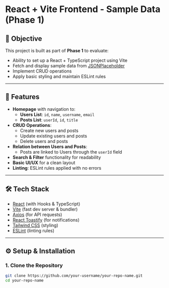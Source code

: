 # React + Vite Frontend - Sample Data (Phase 1)

## 📌 Objective
This project is built as part of **Phase 1** to evaluate:
- Ability to set up a React + TypeScript project using Vite
- Fetch and display sample data from [JSONPlaceholder](https://jsonplaceholder.typicode.com/)
- Implement CRUD operations
- Apply basic styling and maintain ESLint rules

---

## 🚀 Features
- **Homepage** with navigation to:
  - **Users List**: `id`, `name`, `username`, `email`
  - **Posts List**: `userId`, `id`, `title`
- **CRUD Operations**:
  - Create new users and posts
  - Update existing users and posts
  - Delete users and posts
- **Relation between Users and Posts**:
  - Posts are linked to Users through the `userId` field
- **Search & Filter** functionality for readability
- **Basic UI/UX** for a clean layout
- **Linting**: ESLint rules applied with no errors

---

## 🛠️ Tech Stack
- [React](https://reactjs.org/) (with Hooks & TypeScript)
- [Vite](https://vitejs.dev/) (fast dev server & bundler)
- [Axios](https://axios-http.com/) (for API requests)
- [React Toastify](https://fkhadra.github.io/react-toastify/) (for notifications)
- [Tailwind CSS](https://tailwindcss.com/) (styling)
- [ESLint](https://eslint.org/) (linting rules)

---

## ⚙️ Setup & Installation

### 1. Clone the Repository
```bash
git clone https://github.com/your-username/your-repo-name.git
cd your-repo-name
